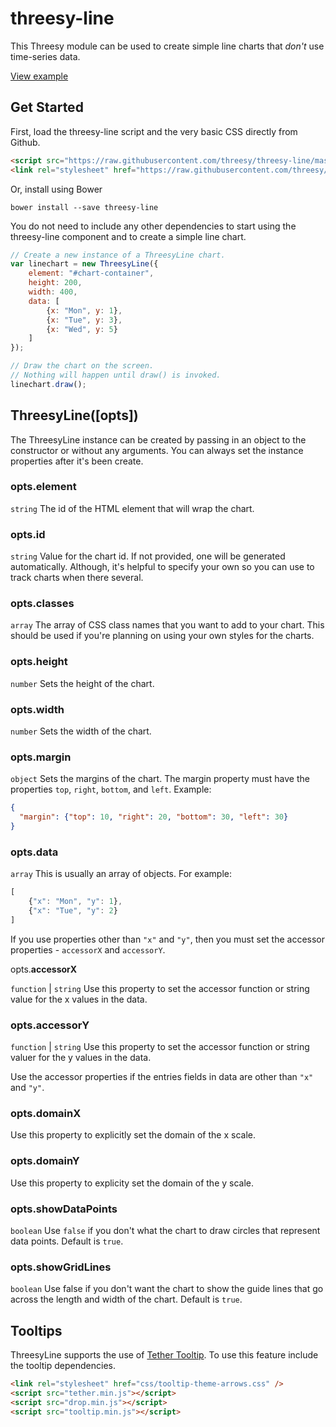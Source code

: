 # threesy-line

This Threesy module can be used to create simple line charts that
_don't_ use time-series data.

[View example](https://threesy.github.io/threesy-line/example/) 

## Get Started

First, load the threesy-line script and the very basic CSS 
directly from Github.

```html
<script src="https://raw.githubusercontent.com/threesy/threesy-line/master/build/threesy-line.js"></script>
<link rel="stylesheet" href="https://raw.githubusercontent.com/threesy/threesy-line/master/build/threesy-line.css"> 
```

Or, install using Bower
```
bower install --save threesy-line
```

You do not need to include any other dependencies to start using
the threesy-line component and to create a simple line chart.

```js
// Create a new instance of a ThreesyLine chart.
var linechart = new ThreesyLine({
    element: "#chart-container",
    height: 200,
    width: 400,
    data: [
        {x: "Mon", y: 1},
        {x: "Tue", y: 3},
        {x: "Wed", y: 5}
    ]
});

// Draw the chart on the screen.
// Nothing will happen until draw() is invoked.
linechart.draw();
```

## ThreesyLine([opts])

The ThreesyLine instance can be created by passing in an object
to the constructor or without any arguments. You can always set
the instance properties after it's been create.

### opts.element

`string` The id of the HTML element that will wrap the chart.

### opts.id

`string` Value for the chart id. If not provided, one will be
 generated automatically. Although, it's helpful to specify your
 own so you can use to track charts when there several.
 
### opts.classes
 
`array` The array of CSS class names that you want to add to your
 chart. This should be used if you're planning on using your own styles
 for the charts.
 
### opts.height

`number` Sets the height of the chart.

### opts.width

`number` Sets the width of the chart.

### opts.margin

`object` Sets the margins of the chart. The margin property must have
the properties `top`, `right`, `bottom`, and `left`. Example:

```json
{
  "margin": {"top": 10, "right": 20, "bottom": 30, "left": 30}
}
```
 
### opts.data
 
`array` This is usually an array of objects. For example:
```js
[
    {"x": "Mon", "y": 1},
    {"x": "Tue", "y": 2}
]
```

If you use properties other than `"x"` and `"y"`, then you must set
the accessor properties - `accessorX` and `accessorY`.

opts.**accessorX**

`function` | `string` Use this property to set the accessor function
or string value for the x values in the data.

### opts.accessorY

`function` | `string` Use this property to set the accessor function
or string valuer for the y values in the data.

Use the accessor properties if the entries fields in data are other
than `"x"` and `"y"`.

### opts.domainX

Use this property to explicitly set the domain of the x scale.

### opts.domainY

Use this property to explicity set the domain of the y scale.

### opts.showDataPoints

`boolean` Use `false` if you don't what the chart to draw circles that
represent data points. Default is `true`.

### opts.showGridLines

`boolean` Use false if you don't want the chart to show the guide lines
that go across the length and width of the chart. Default is `true`.

## Tooltips

ThreesyLine supports the use of [Tether Tooltip](http://github.hubspot.com/tooltip/).
To use this feature include the tooltip dependencies.

```html
<link rel="stylesheet" href="css/tooltip-theme-arrows.css" />
<script src="tether.min.js"></script>
<script src="drop.min.js"></script>
<script src="tooltip.min.js"></script>
```